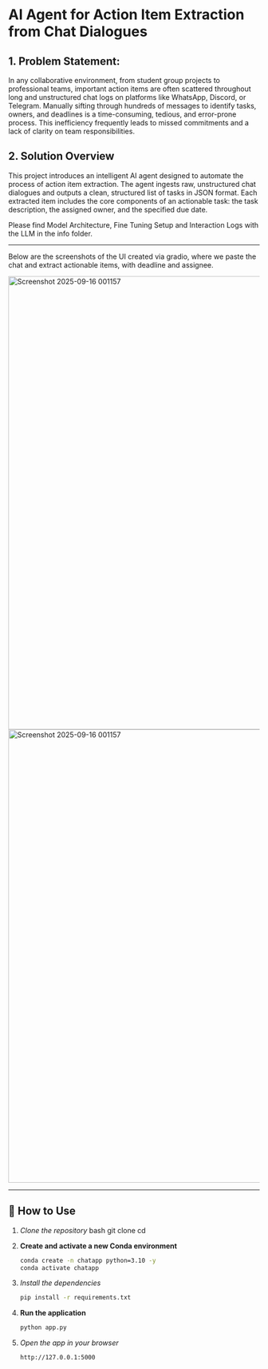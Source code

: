 
# **AI Agent for Action Item Extraction from Chat Dialogues** 

## **1. Problem Statement:**

In any collaborative environment, from student group projects to professional teams, important action items are often scattered throughout long and unstructured chat logs on platforms like WhatsApp, Discord, or Telegram. Manually sifting through hundreds of messages to identify tasks, owners, and deadlines is a time-consuming, tedious, and error-prone process. This inefficiency frequently leads to missed commitments and a lack of clarity on team responsibilities.

## **2. Solution Overview**

This project introduces an intelligent AI agent designed to automate the process of action item extraction. The agent ingests raw, unstructured chat dialogues and outputs a clean, structured list of tasks in JSON format. Each extracted item includes the core components of an actionable task: the task description, the assigned owner, and the specified due date.

Please find Model Architecture, Fine Tuning Setup and Interaction Logs with the LLM in the info folder.


-----
Below are the screenshots of the UI created via gradio, where we paste the chat and extract actionable items, with deadline and assignee.

<img width="1919" height="908" alt="Screenshot 2025-09-16 001157" src="https://github.com/user-attachments/assets/f524d10d-6535-40b2-a102-0b218b90aecb" />

<img width="1919" height="908" alt="Screenshot 2025-09-16 001157" src="https://github.com/user-attachments/assets/e049bbe9-abf6-4fae-a6da-2da539c0d691" />

----
## 🚀 How to Use

1. *Clone the repository*
   bash
   git clone <your-repo-url>
   cd <your-repo-name>

2. **Create and activate a new Conda environment**
    ```bash
    conda create -n chatapp python=3.10 -y
    conda activate chatapp

3. *Install the dependencies*
    ```bash
    pip install -r requirements.txt

4. **Run the application**
    ```bash
    python app.py

5. *Open the app in your browser*
    ```bash
    http://127.0.0.1:5000
